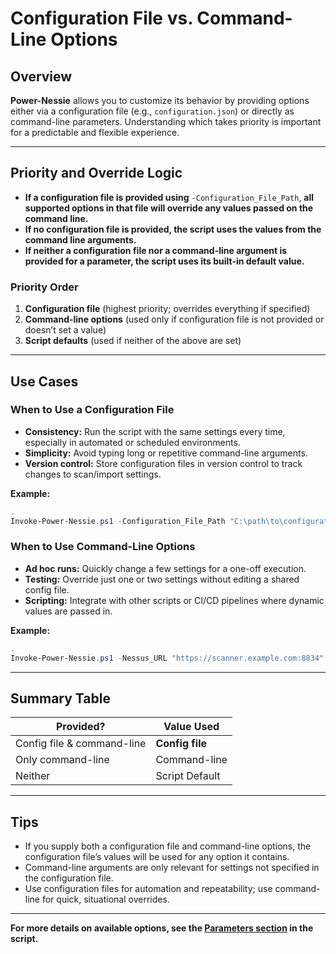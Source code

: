 # Configuration File vs. Command-Line Options

## Overview

**Power-Nessie** allows you to customize its behavior by providing options either via a configuration file (e.g., `configuration.json`) or directly as command-line parameters. Understanding which takes priority is important for a predictable and flexible experience.

---

## Priority and Override Logic

- **If a configuration file is provided using** `-Configuration_File_Path`, **all supported options in that file will override any values passed on the command line.**
- **If no configuration file is provided, the script uses the values from the command line arguments.**
- **If neither a configuration file nor a command-line argument is provided for a parameter, the script uses its built-in default value.**

### Priority Order
1. **Configuration file** (highest priority; overrides everything if specified)
2. **Command-line options** (used only if configuration file is not provided or doesn’t set a value)
3. **Script defaults** (used if neither of the above are set)

---

## Use Cases

### When to Use a Configuration File

- **Consistency:** Run the script with the same settings every time, especially in automated or scheduled environments.
- **Simplicity:** Avoid typing long or repetitive command-line arguments.
- **Version control:** Store configuration files in version control to track changes to scan/import settings.

**Example:**
```powershell
.
Invoke-Power-Nessie.ps1 -Configuration_File_Path "C:\path\to\configuration.json"
```

### When to Use Command-Line Options

- **Ad hoc runs:** Quickly change a few settings for a one-off execution.
- **Testing:** Override just one or two settings without editing a shared config file.
- **Scripting:** Integrate with other scripts or CI/CD pipelines where dynamic values are passed in.

**Example:**
```powershell
.
Invoke-Power-Nessie.ps1 -Nessus_URL "https://scanner.example.com:8834" -Nessus_Access_Key "XXXX" -Nessus_Secret_Key "YYYY"
```

---

## Summary Table

| Provided?                      | Value Used      |
|--------------------------------|----------------|
| Config file & command-line      | **Config file** |
| Only command-line               | Command-line    |
| Neither                         | Script Default  |

---

## Tips

- If you supply both a configuration file and command-line options, the configuration file’s values will be used for any option it contains.
- Command-line arguments are only relevant for settings not specified in the configuration file.
- Use configuration files for automation and repeatability; use command-line for quick, situational overrides.

---

**For more details on available options, see the [Parameters section](https://github.com/nicpenning/Power-Nessie/blob/main/Invoke-Power-Nessie.ps1) in the script.**